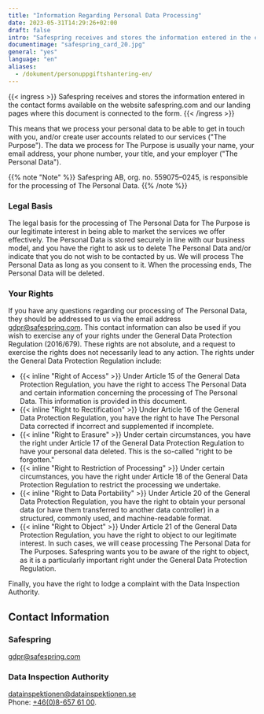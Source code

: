 ```yaml
---
title: "Information Regarding Personal Data Processing"
date: 2023-05-31T14:29:26+02:00
draft: false
intro: "Safespring receives and stores the information entered in the contact forms available on the website safespring.com"
documentimage: "safespring_card_20.jpg"
general: "yes"
language: "en"
aliases:
  - /dokument/personuppgiftshantering-en/
---
```


{{< ingress >}}
Safespring receives and stores the information entered in the contact forms available on the website safespring.com and our landing pages where this document is connected to the form.
{{< /ingress >}}

This means that we process your personal data to be able to get in touch with you, and/or create user accounts related to our services ("The Purpose"). The data we process for The Purpose is usually your name, your email address, your phone number, your title, and your employer ("The Personal Data").

{{% note "Note" %}}
Safespring AB, org. no. 559075–0245, is responsible for the processing of The Personal Data.
{{% /note %}}

### Legal Basis

The legal basis for the processing of The Personal Data for The Purpose is our legitimate interest in being able to market the services we offer effectively. The Personal Data is stored securely in line with our business model, and you have the right to ask us to delete The Personal Data and/or indicate that you do not wish to be contacted by us. We will process The Personal Data as long as you consent to it. When the processing ends, The Personal Data will be deleted.

### Your Rights

If you have any questions regarding our processing of The Personal Data, they should be addressed to us via the email address gdpr@safespring.com. This contact information can also be used if you wish to exercise any of your rights under the General Data Protection Regulation (2016/679). These rights are not absolute, and a request to exercise the rights does not necessarily lead to any action. The rights under the General Data Protection Regulation include:

- {{< inline "Right of Access" >}} Under Article 15 of the General Data Protection Regulation, you have the right to access The Personal Data and certain information concerning the processing of The Personal Data. This information is provided in this document.
- {{< inline "Right to Rectification" >}} Under Article 16 of the General Data Protection Regulation, you have the right to have The Personal Data corrected if incorrect and supplemented if incomplete.
- {{< inline "Right to Erasure" >}} Under certain circumstances, you have the right under Article 17 of the General Data Protection Regulation to have your personal data deleted. This is the so-called "right to be forgotten."
- {{< inline "Right to Restriction of Processing" >}} Under certain circumstances, you have the right under Article 18 of the General Data Protection Regulation to restrict the processing we undertake.
- {{< inline "Right to Data Portability" >}} Under Article 20 of the General Data Protection Regulation, you have the right to obtain your personal data (or have them transferred to another data controller) in a structured, commonly used, and machine-readable format.
- {{< inline "Right to Object" >}} Under Article 21 of the General Data Protection Regulation, you have the right to object to our legitimate interest. In such cases, we will cease processing The Personal Data for The Purposes. Safespring wants you to be aware of the right to object, as it is a particularly important right under the General Data Protection Regulation.

Finally, you have the right to lodge a complaint with the Data Inspection Authority.

## Contact Information

### Safespring

[gdpr@safespring.com](mailto:gdpr@safespring.com)

### Data Inspection Authority

[datainspektionen@datainspektionen.se](mailto:datainspektionen@datainspektionen.se)</br>
Phone: [+46(0)‭8-657 61 00](tel:+4686576100).‬
